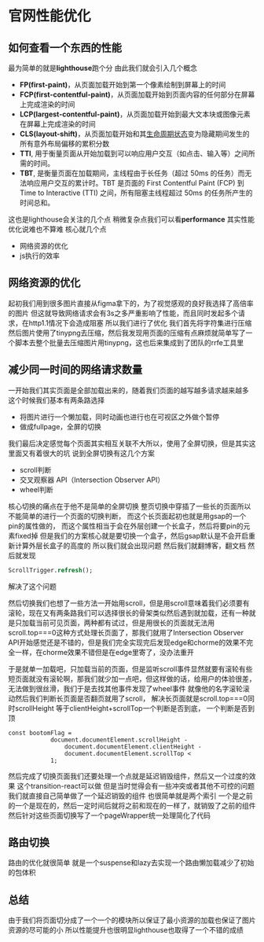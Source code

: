 # 官网性能优化
## 如何查看一个东西的性能
最为简单的就是**lighthouse**跑个分
由此我们就会引入几个概念

- **FP(first-paint)**，从页面加载开始到第一个像素绘制到屏幕上的时间
- **FCP(first-contentful-paint)**，从页面加载开始到页面内容的任何部分在屏幕上完成渲染的时间
- **LCP(largest-contentful-paint)**，从页面加载开始到最大文本块或图像元素在屏幕上完成渲染的时间
- **CLS(layout-shift)**，从页面加载开始和其[生命周期状态](https://link.juejin.cn?target=https%3A%2F%2Fdevelopers.google.com%2Fweb%2Fupdates%2F2018%2F07%2Fpage-lifecycle-api)变为隐藏期间发生的所有意外布局偏移的累积分数
- **TTI**, 用于衡量页面从开始加载到可以响应用户交互（如点击、输入等）之间所需的时间。
- **TBT**, 是衡量页面在加载期间，主线程由于长任务（超过 50ms 的任务）而无法响应用户交互的累计时。TBT 是页面的 First Contentful Paint (FCP) 到 Time to Interactive (TTI) 之间，所有阻塞主线程超过 50ms 的任务所产生的时间总和。
  
这也是lighthouse会关注的几个点
稍微复杂点我们可以看**performance**
其实性能优化说难也不算难
核心就几个点

- 网络资源的优化
- js执行的效率
## 网络资源的优化
起初我们用到很多图片直接从figma拿下的，为了视觉感观的良好我选择了高倍率的图片
但这就导致网络请求会有3s之多严重影响了性能，而且同时发起多个请求，在http1.1情况下会造成阻塞
所以我们进行了优化
我们首先将字符集进行压缩
然后图片使用了tinypng去压缩，然后我发现用页面的压缩有点麻烦就简单写了一个脚本去整个批量去压缩图片用tinypng，这也后来集成到了团队的rrfe工具里

## 减少同一时间的网络请求数量

一开始我们其实页面是全部加载出来的，随着我们页面的越写越多请求越来越多
这个时候我们基本有两条路选择

- 将图片进行一个懒加载，同时动画也进行也在可视区之外做个暂停
- 做成fullpage，全屏的切换

我们最后决定感觉每个页面其实相互关联不大所以，使用了全屏切换，但是其实这里面又有着很大的坑
说到全屏切换有这几个方案

-  scroll判断
- 交叉观察器 API（Intersection Observer API）
- wheel判断

核心切换的痛点在于他不是简单的全屏切换
整页切换中穿插了一些长的页面所以不能简单的进行一个页面的切换判断，
而这个长页面起初也就是用gsap的一个pin的属性做的，
而这个属性相当于会在外层创建一个长盒子，然后将要pin的元素fixed掉
但是我们的方案核心就是要切换一个盒子，然后gsap默认是不会开启重新计算外层长盒子的高度的
所以我们就会出现问题
然后我们就翻博客，翻文档
然后就发现     
```sql
ScrollTrigger.refresh();
```
解决了这个问题

然后切换我们也想了一些方法一开始用scroll，但是用scroll意味着我们必须要有滚轮，现在又有两条路我们可以选择很长的骨架类似然后遇到就加载，还有一种就是只加载当前可见页面，两种都有试过，但是用很长的页面就无法用scroll.top===0这种方式处理长页面了，那我们就用了Intersection Observer API开始感觉还是不错的，但是我们完全实现完后发现edge和chorme的效果不完全一样，在chorme效果不错但是在edge里寄了，没办法重开

于是就单一加载吧，只加载当前的页面，但是监听scroll事件显然就要有滚轮有些短页面就没有滚轮啊，那我们就少加一点吧，但这样做的话，给用户的体验很差，无法做到很丝滑，我们于是去找其他事件发现了wheel事件
就像他的名字滚轮滚动然后我们判断长页面是否翻页就用了scroll，
解决长页面就是scroll.top===0同时scrollHeight 等于clientHeight+scrollTop一个判断是否到底，
一个判断是否到顶
```
const bootomFlag =
            document.documentElement.scrollHeight -
                document.documentElement.clientHeight -
                document.documentElement.scrollTop <
            1;
```
然后完成了切换页面我们还要处理一个点就是延迟销毁组件，然后又一个过度的效果
这个transition-react可以做
但是当时觉得会有一些冲突或者其他不可控的问题
我们就直接自己简单做了一个延迟销毁的组件
也很简单就是两个索引
一个是之前的一个是现在的，然后一定时间后就将之前和现在的一样了，就销毁了之前的组件
然后针对这些页面切换写了一个pageWrapper统一处理简化了代码
## 路由切换
路由的优化就很简单
就是一个suspense和lazy去实现一个路由懒加载减少了初始的包体积
## 总结
由于我们将页面切分成了一个一个的模块所以保证了最小资源的加载也保证了图片资源的尽可能的小
所以性能提升也很明显lighthouse也取得了一个不错的成绩


